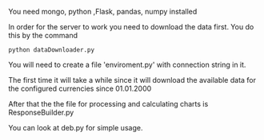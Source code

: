 


You need mongo, python  ,Flask, pandas, numpy installed

In order for the server to work you need to download the data first. You do this by the command 
```
python dataDownloader.py
```

You will need to create a file 'enviroment.py' with connection string in it.

The first time it will take a while since it will download the available data for the configured currencies since 01.01.2000

After that the the file for processing and calculating charts is ResponseBuilder.py

You can look at deb.py for simple usage.

